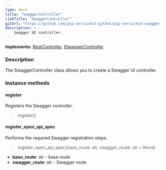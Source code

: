 ```yaml
---
type: docs
title: "SwaggerController"
linkTitle: "SwaggerController"
gitUrl: "https://github.com/pip-services3-python/pip-services3-swagger-python"
description: >
    Swagger UI controller.
---
```


**Implements:** [RestController](../../../http/controller/rest_controller), [ISwaggerController](../../../http/controllers/iswagger_controller)

### Description

The SwaggerController class allows you to create a Swagger UI controller.

### Instance methods

#### register
Registers the Swagger controller.

> register()

#### register_open_api_spec
Performs the required Swagger registration steps.

> register_open_api_spec(base_route: str, swagger_route: str = None)

- **base_route**: str - base route
- **swagger_route**: str - Swagger route 
